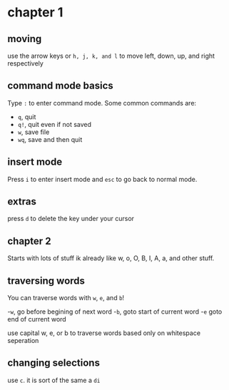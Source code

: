 # chapter 1

## moving

use the arrow keys or `h, j, k, and l` to move left, down, up, and right respectively

## command mode basics

Type `:` to enter command mode. Some common commands are:

- `q`, quit
- `q!`, quit even if not saved
- `w`, save file
- `wq`, save and then quit

## insert mode

Press `i` to enter insert mode and `esc` to go back to normal mode.

## extras

press `d` to delete the key under your cursor

## chapter 2

Starts with lots of stuff ik already like w, o, O, B, I, A, a, and other stuff.

## traversing words

You can traverse words with `w`, `e`, and `b`!

-`w`, go before begining of next word
-`b`, goto start of current word
-`e` goto end of current word

use capital w, e, or b to traverse words based only on whitespace seperation

## changing selections

use `c`. it is sort of the same a `di`


